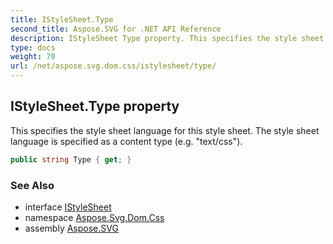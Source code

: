 ```yaml
---
title: IStyleSheet.Type
second_title: Aspose.SVG for .NET API Reference
description: IStyleSheet Type property. This specifies the style sheet language for this style sheet. The style sheet language is specified as a content type e.g. text/css
type: docs
weight: 70
url: /net/aspose.svg.dom.css/istylesheet/type/
---
```

## IStyleSheet.Type property

This specifies the style sheet language for this style sheet. The style sheet language is specified as a content type (e.g. "text/css").

```csharp
public string Type { get; }
```

### See Also

* interface [IStyleSheet](../)
* namespace [Aspose.Svg.Dom.Css](../../../aspose.svg.dom.css/)
* assembly [Aspose.SVG](../../../)
